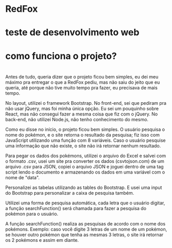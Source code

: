 #
# RedFox
# teste de desenvolvimento web
#

#
# como funciona o projeto?
#

Antes de tudo, queria dizer que o projeto ficou bem simples, eu dei meu máximo pra entregar o que a RedFox pediu, mas não saiu do jeito que eu queria, até porque não tive muito tempo pra fazer, eu precisava de mais tempo.

No layout, utilizei o framework Bootstrap.
No front-end, sei que pediram pra não usar jQuery, mas foi minha única opção. Eu sei um pouquinho sobre React, mas não consegui fazer a mesma coisa que fiz com o jQuery.
No back-end, não utilizei Node.js, não tenho conhecimento do mesmo.

Como eu disse no início, o projeto ficou bem simples. O usuário pesquisa o nome do pokémon, e o site retorna o resultado da pesquisa; fiz isso com JavaScript utilizando uma função com 8 variáveis. Caso o usuário pesquise uma informação que não existe, o site não irá retornar nenhum resultado.

Para pegar os dados dos pokémons, utilizei o arquivo do Excel e salvei com o formato .csv, usei um site pra converter os dados (csvtojson.com) de um arquivo .csv para JSON, copiei o arquivo JSON e joguei dentro de uma tag script lendo o documento e armazenando os dados em uma variável com o nome de "data".

Personalizei as tabelas utilizando as tables do Bootstrap. E usei uma input do Bootstrap para personalizar a caixa de pesquisa também.

Utilizei uma forma de pesquisa automática, cada letra que o usuário digitar, a função searchFunction() será chamada para fazer a pesquisa do pokémon para o usuário.

A função searchFunction() realiza as pesquisas de acordo com o nome dos pokémons. Exemplo: caso você digite 3 letras de um nome de um pokémon, se houver outro pokémon que tenha as mesmas 3 letras, o site irá retornar os 2 pokémons e assim em diante.
